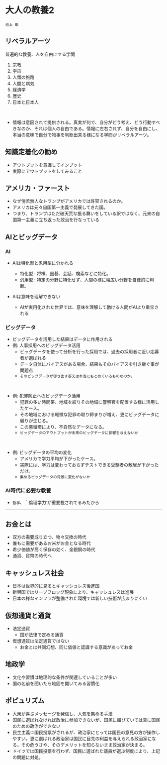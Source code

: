 # 大人の教養2

```
池上 彰
```

## リベラルアーツ
普遍的な教養、人を自由にする学問
1. 宗教
2. 宇宙
3. 人類の旅路
4. 人間と病気
5. 経済学
6. 歴史
7. 日本と日本人

<br>

* 情報は意図されて提供される。真実が何で、自分がどう考え、どう行動すべきなのか、それは個人の自由である。情報に左右されず、自分を自由にし、本当の意味で自分で物事を判断出来る様になる学問がリベラルアーツ。

## 知識定着化の勧め
* アウトプットを意識してインプット
* 実際にアウトプットをしてみること

## アメリカ・ファースト
* なぜ傍若無人なトランプがアメリカでは許容されるのか。
* アメリカは元々自国第一主義で発展してきた国。
* つまり、トランプはただ破天荒な振る舞いをしている訳ではなく、元来の自国第一主義に立ち返った政治を行なっている

## AIとビッグデータ
### AI
* AIは特化型と汎用型に分かれる
  * 特化型 : 将棋、囲碁、会話、検索などに特化。
  * 汎用型 : 特定の分野に特化せず、人間の様に幅広い分野を自律的に判断。
  
* AIは意味を理解できない
  * AIが実用化された世界では、意味を理解して動ける人間がAIより重宝される

### ビッグデータ
* ビッグデータを活用した結果はデータに作用される
* 例: 人事採用へのビッグデータ活用
  * ビッグデータを使って分析を行った採用では、過去の採用者に近い応募者が選ばれる
  * データ自体にバイアスがある場合、結果もそのバイアスを引き継ぐ事が問題点
  * `そのビッグデータが導き出す答えは本当にもとめているものなのか。`

<br>

* 例: 犯罪防止へのビッグデータ活用
  * 犯罪の多い時間帯、地域を絞りその地域に警察官を配置する様に活用したケース。
  * その地域における軽微な犯罪の取り締まりが増え、更にビッグデータに偏りが生じる。
  * この悪循環により、不自然なデータになる。
  * `ビッグデータのアウトプットが未来のビッグデータに影響を与えないか`

<br>

* 例: ビッグデータの平均の変化
  * アメリカで学力平均が下がったケース。
  * 実際には、学力は変わっておらずテストできる受験者の敷居が下がっただけ。
  * `集めるビッグデータの背景に変化がないか`

### AI時代に必要な教養
* `哲学`、｀倫理学力’が重要視されてるみたから

---

## お金とは
* 双方の需要成り立つ、物々交換の時代
* 誰もに需要があるお米がお金となる時代
* 希少価値が高く保存の効く、金銀銅の時代
* 通貨、貨幣の時代へ

## キャッシュレス社会
* 日本は世界的に見るとキャッシュレス後進国
* 新興国ではリープフロッグ現象により、キャッシュレスは進展
* 日本の様なインフラが整備された環境では新しい技術が広まりにくい

## 仮想通貨と通貨
* 法定通貨
  * 国が法律で定める通貨
* 仮想通貨は法定通貨ではない
  * お金とは共同幻想、同じ価値と認識する意識があってお金
  
## 地政学
* 文化や習慣は地理的な条件が関連していることが多い
* 国の名前を聞いたら地図を開いてみる習慣化

## ポピュリズム
* 大衆が喜ぶメッセージを発信し、人気を集める手法
* 国民に選ばれなければ政治に参加できないが、国民に媚びていては真に国民のための政治ができない
* 民主主義⇨国民投票がされるが、政治家にとっては国民の意見の方が操作しやすい。更に選ばれる政治家は国民に目先の利益を与えられる政治家になる。その危うさや、そのデメリットを知らないまま政治家が決まる。
* ドイツでは国民投票を行わず、国民に選ばれた議員が選ぶ制度により、上記の問題に対処。
